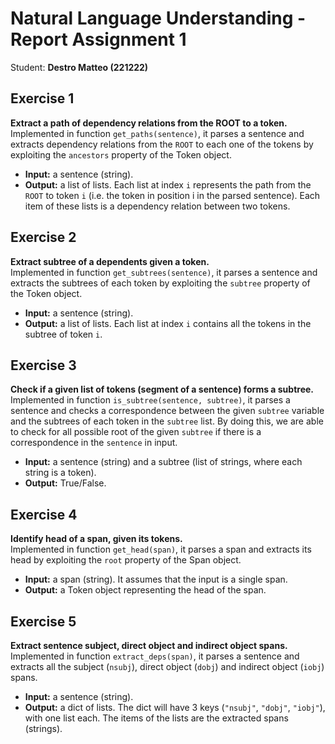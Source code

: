 # Natural Language Understanding - Report Assignment 1 
Student: **Destro Matteo (221222)**

## Exercise 1
**Extract a path of dependency relations from the ROOT to a token.** \
Implemented in function `get_paths(sentence)`, it parses a sentence and extracts dependency relations from the `ROOT` to each one of the tokens by exploiting the `ancestors` property of the Token object.
- **Input:** a sentence (string).
- **Output:** a list of lists. Each list at index `i` represents the path from the `ROOT` to token `i` (i.e. the token in position i in the parsed sentence). Each item of these lists is a dependency relation between two tokens.

## Exercise 2
**Extract subtree of a dependents given a token.** \
Implemented in function `get_subtrees(sentence)`, it parses a sentence and extracts the subtrees of each token by exploiting the `subtree` property of the Token object.
- **Input:** a sentence (string).
- **Output:** a list of lists. Each list at index `i` contains all the tokens in the subtree of token `i`.

## Exercise 3
**Check if a given list of tokens (segment of a sentence) forms a subtree.** \
Implemented in function `is_subtree(sentence, subtree)`, it parses a sentence and checks a correspondence between the given `subtree` variable and the subtrees of each token in the `subtree` list. By doing this, we are able to check for all possible root of the given `subtree` if there is a correspondence in the `sentence` in input.
- **Input:** a sentence (string) and a subtree (list of strings, where each string is a token).
- **Output:** True/False.

## Exercise 4
**Identify head of a span, given its tokens.** \
Implemented in function `get_head(span)`, it parses a span and extracts its head by exploiting the `root` property of the Span object.
- **Input:** a span (string). It assumes that the input is a single span.
- **Output:** a Token object representing the head of the span.

## Exercise 5
**Extract sentence subject, direct object and indirect object spans.** \
Implemented in function `extract_deps(span)`, it parses a sentence and extracts all the subject (`nsubj`), direct object (`dobj`) and indirect object (`iobj`) spans.
- **Input:** a sentence (string).
- **Output:** a dict of lists. The dict will have 3 keys (`"nsubj"`, `"dobj"`, `"iobj"`), with one list each. The items of the lists are the extracted spans (strings).